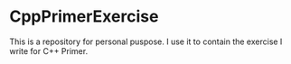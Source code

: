 # CppPrimerExercise

This is a repository for personal puspose.
I use it to contain the exercise I write for
C++ Primer.
